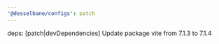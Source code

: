 ```yaml
---
'@desselbane/configs': patch
---
```


deps: [patch|devDependencies] Update package vite from 7.1.3 to 7.1.4
